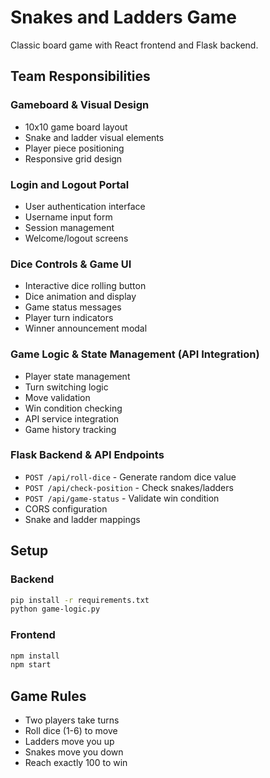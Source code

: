 # Snakes and Ladders Game #

Classic board game with React frontend and Flask backend.

## Team Responsibilities

### Gameboard & Visual Design
- 10x10 game board layout
- Snake and ladder visual elements
- Player piece positioning
- Responsive grid design

### Login and Logout Portal
- User authentication interface
- Username input form
- Session management
- Welcome/logout screens

### Dice Controls & Game UI
- Interactive dice rolling button
- Dice animation and display
- Game status messages
- Player turn indicators
- Winner announcement modal

### Game Logic & State Management (API Integration)
- Player state management
- Turn switching logic
- Move validation
- Win condition checking
- API service integration
- Game history tracking

### Flask Backend & API Endpoints
- `POST /api/roll-dice` - Generate random dice value
- `POST /api/check-position` - Check snakes/ladders
- `POST /api/game-status` - Validate win condition
- CORS configuration
- Snake and ladder mappings

## Setup

### Backend
```bash
pip install -r requirements.txt
python game-logic.py
```

### Frontend
```bash
npm install
npm start
```

## Game Rules

- Two players take turns
- Roll dice (1-6) to move
- Ladders move you up
- Snakes move you down
- Reach exactly 100 to win

